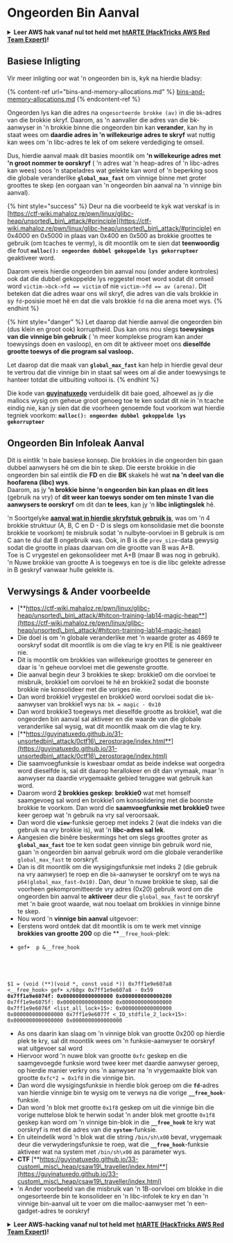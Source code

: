 # Ongeorden Bin Aanval

<details>

<summary><strong>Leer AWS hak vanaf nul tot held met</strong> <a href="https://training.hacktricks.xyz/courses/arte"><strong>htARTE (HackTricks AWS Red Team Expert)</strong></a><strong>!</strong></summary>

Ander maniere om HackTricks te ondersteun:

* As jy wil sien dat jou **maatskappy geadverteer word in HackTricks** of **HackTricks aflaai in PDF-formaat** Kontroleer die [**INSKRYWINGSPLANNE**](https://github.com/sponsors/carlospolop)!
* Kry die [**amptelike PEASS & HackTricks swag**](https://peass.creator-spring.com)
* Ontdek [**Die PEASS Familie**](https://opensea.io/collection/the-peass-family), ons versameling van eksklusiewe [**NFTs**](https://opensea.io/collection/the-peass-family)
* **Sluit aan by die** 💬 [**Discord groep**](https://discord.gg/hRep4RUj7f) of die [**telegram groep**](https://t.me/peass) of **volg** ons op **Twitter** 🐦 [**@hacktricks\_live**](https://twitter.com/hacktricks\_live)**.**
* **Deel jou haktruuks deur PRs in te dien by die** [**HackTricks**](https://github.com/carlospolop/hacktricks) en [**HackTricks Cloud**](https://github.com/carlospolop/hacktricks-cloud) github repos.

</details>

## Basiese Inligting

Vir meer inligting oor wat 'n ongeorden bin is, kyk na hierdie bladsy:

{% content-ref url="bins-and-memory-allocations.md" %}
[bins-and-memory-allocations.md](bins-and-memory-allocations.md)
{% endcontent-ref %}

Ongeorden lys kan die adres na `ongesorteerde brokke (av)` in die `bk`-adres van die brokkie skryf. Daarom, as 'n aanvaller die adres van die bk-aanwyser in 'n brokkie binne die ongeorden bin kan **verander**, kan hy in staat wees om **daardie adres in 'n willekeurige adres te skryf** wat nuttig kan wees om 'n libc-adres te lek of om sekere verdediging te omseil.

Dus, hierdie aanval maak dit basies moontlik om **'n willekeurige adres met 'n groot nommer te oorskryf** ( 'n adres wat 'n heap-adres of 'n libc-adres kan wees) soos 'n stapeladres wat gelekte kan word of 'n beperking soos die globale veranderlike **`global_max_fast`** om vinnige binne met groter groottes te skep (en oorgaan van 'n ongeorden bin aanval na 'n vinnige bin aanval).

{% hint style="success" %}
Deur na die voorbeeld te kyk wat verskaf is in [https://ctf-wiki.mahaloz.re/pwn/linux/glibc-heap/unsorted\_bin\_attack/#principle](https://ctf-wiki.mahaloz.re/pwn/linux/glibc-heap/unsorted\_bin\_attack/#principle) en 0x4000 en 0x5000 in plaas van 0x400 en 0x500 as brokkie groottes te gebruik (om tcaches te vermy), is dit moontlik om te sien dat **teenwoordig** die fout **`malloc(): ongeorden dubbel gekoppelde lys gekorrupteer`** geaktiveer word.

Daarom vereis hierdie ongeorden bin aanval nou (onder andere kontroles) ook dat die dubbel gekoppelde lys reggestel moet word sodat dit omseil word `victim->bck->fd == victim` of nie `victim->fd == av (arena)`. Dit beteken dat die adres waar ons wil skryf, die adres van die vals brokkie in sy `fd`-posisie moet hê en dat die vals brokkie `fd` na die arena moet wys.
{% endhint %}

{% hint style="danger" %}
Let daarop dat hierdie aanval die ongeorden bin (dus klein en groot ook) korruptheid. Dus kan ons nou slegs **toewysings van die vinnige bin gebruik** ( 'n meer komplekse program kan ander toewysings doen en vasloop), en om dit te aktiveer moet ons **dieselfde grootte toewys of die program sal vasloop.**

Let daarop dat die maak van **`global_max_fast`** kan help in hierdie geval deur te vertrou dat die vinnige bin in staat sal wees om al die ander toewysings te hanteer totdat die uitbuiting voltooi is.
{% endhint %}

Die kode van [**guyinatuxedo**](https://guyinatuxedo.github.io/31-unsortedbin\_attack/unsorted\_explanation/index.html) verduidelik dit baie goed, alhoewel as jy die mallocs wysig om geheue groot genoeg toe te ken sodat dit nie in 'n tcache eindig nie, kan jy sien dat die voorheen genoemde fout voorkom wat hierdie tegniek voorkom: **`malloc(): ongeorden dubbel gekoppelde lys gekorrupteer`**

## Ongeorden Bin Infoleak Aanval

Dit is eintlik 'n baie basiese konsep. Die brokkies in die ongeorden bin gaan dubbel aanwysers hê om die bin te skep. Die eerste brokkie in die ongeorden bin sal eintlik die **FD** en die **BK** skakels hê wat **na 'n deel van die hoofarena (libc) wys**.\
Daarom, as jy **'n brokkie binne 'n ongeorden bin kan plaas en dit lees** (gebruik na vry) of **dit weer kan toewys sonder om ten minste 1 van die aanwysers te oorskryf** om dit dan **te lees**, kan jy 'n **libc inligtingslek** hê.

'n Soortgelyke [**aanval wat in hierdie skryfstuk gebruik is**](https://guyinatuxedo.github.io/33-custom\_misc\_heap/csaw18\_alienVSsamurai/index.html), was om 'n 4 brokkie struktuur (A, B, C en D - D is slegs om konsolidasie met die boonste brokkie te voorkom) te misbruik sodat 'n nulbyte-oorvloei in B gebruik is om C aan te dui dat B ongebruik was. Ook, in B is die `prev_size`-data gewysig sodat die grootte in plaas daarvan om die grootte van B was A+B.\
Toe is C vrygestel en gekonsolideer met A+B (maar B was nog in gebruik). 'n Nuwe brokkie van grootte A is toegewys en toe is die libc gelekte adresse in B geskryf vanwaar hulle gelekte is.

## Verwysings & Ander voorbeelde

* [**https://ctf-wiki.mahaloz.re/pwn/linux/glibc-heap/unsorted\_bin\_attack/#hitcon-training-lab14-magic-heap**](https://ctf-wiki.mahaloz.re/pwn/linux/glibc-heap/unsorted\_bin\_attack/#hitcon-training-lab14-magic-heap)
* Die doel is om 'n globale veranderlike met 'n waarde groter as 4869 te oorskryf sodat dit moontlik is om die vlag te kry en PIE is nie geaktiveer nie.
* Dit is moontlik om brokkies van willekeurige groottes te genereer en daar is 'n geheue oorvloei met die gewenste grootte.
* Die aanval begin deur 3 brokkies te skep: brokkie0 om die oorvloei te misbruik, brokkie1 om oorvloei te hê en brokkie2 sodat die boonste brokkie nie konsolideer met die voriges nie.
* Dan word brokkie1 vrygestel en brokkie0 word oorvloei sodat die `bk`-aanwyser van brokkie1 wys na: `bk = magic - 0x10`
* Dan word brokkie3 toegewys met dieselfde grootte as brokkie1, wat die ongeorden bin aanval sal aktiveer en die waarde van die globale veranderlike sal wysig, wat dit moontlik maak om die vlag te kry.
* [**https://guyinatuxedo.github.io/31-unsortedbin\_attack/0ctf16\_zerostorage/index.html**](https://guyinatuxedo.github.io/31-unsortedbin\_attack/0ctf16\_zerostorage/index.html)
* Die saamvoegfunksie is kwesbaar omdat as beide indekse wat oorgedra word dieselfde is, sal dit daarop herallokeer en dit dan vrymaak, maar 'n aanwyser na daardie vrygemaakte gebied teruggee wat gebruik kan word.
* Daarom word **2 brokkies geskep**: **brokkie0** wat met homself saamgevoeg sal word en brokkie1 om konsolidering met die boonste brokkie te voorkom. Dan word die **saamvoegfunksie met brokkie0** twee keer geroep wat 'n gebruik na vry sal veroorsaak.
* Dan word die **`view`**-funksie geroep met indeks 2 (wat die indeks van die gebruik na vry brokkie is), wat 'n **libc-adres sal lek**.
* Aangesien die binêre beskermings het om slegs groottes groter as **`global_max_fast`** toe te ken sodat geen vinnige bin gebruik word nie, gaan 'n ongeorden bin aanval gebruik word om die globale veranderlike `global_max_fast` te oorskryf.
* Dan is dit moontlik om die wysigingsfunksie met indeks 2 (die gebruik na vry aanwyser) te roep en die `bk`-aanwyser te oorskryf om te wys na `p64(global_max_fast-0x10)`. Dan, deur 'n nuwe brokkie te skep, sal die voorheen gekompromitteerde vry adres (0x20) gebruik word om die ongeorden bin aanval te **aktiveer** deur die `global_max_fast` te oorskryf met 'n baie groot waarde, wat nou toelaat om brokkies in vinnige binne te skep.
* Nou word 'n **vinnige bin aanval** uitgevoer:
* Eerstens word ontdek dat dit moontlik is om te werk met vinnige **brokkies van grootte 200** op die **`__free_hook`-plek:
* <pre class="language-c"><code class="lang-c">gef➤  p &#x26;__free_hook
$1 = (void (**)(void *, const void *)) 0x7ff1e9e607a8 &#x3C;__free_hook>
gef➤  x/60gx 0x7ff1e9e607a8 - 0x59
<strong>0x7ff1e9e6074f: 0x0000000000000000      0x0000000000000200
</strong>0x7ff1e9e6075f: 0x0000000000000000      0x0000000000000000
0x7ff1e9e6076f &#x3C;list_all_lock+15>:      0x0000000000000000      0x0000000000000000
0x7ff1e9e6077f &#x3C;_IO_stdfile_2_lock+15>: 0x0000000000000000      0x0000000000000000
</code></pre>
* As ons daarin kan slaag om 'n vinnige blok van grootte 0x200 op hierdie plek te kry, sal dit moontlik wees om 'n funksie-aanwyser te oorskryf wat uitgevoer sal word
* Hiervoor word 'n nuwe blok van grootte `0xfc` geskep en die saamgevoegde funksie word twee keer met daardie aanwyser geroep, op hierdie manier verkry ons 'n aanwyser na 'n vrygemaakte blok van grootte `0xfc*2 = 0x1f8` in die vinnige bin.
* Dan word die wysigingsfunksie in hierdie blok geroep om die **`fd`**-adres van hierdie vinnige bin te wysig om te verwys na die vorige **`__free_hook`**-funksie.
* Dan word 'n blok met grootte `0x1f8` geskep om uit die vinnige bin die vorige nuttelose blok te herwin sodat 'n ander blok met grootte `0x1f8` geskep kan word om 'n vinnige bin-blok in die **`__free_hook`** te kry wat oorskryf is met die adres van die **`system`**-funksie.
* En uiteindelik word 'n blok wat die string `/bin/sh\x00` bevat, vrygemaak deur die verwyderingsfunksie te roep, wat die **`__free_hook`**-funksie aktiveer wat na system met `/bin/sh\x00` as parameter wys.
* **CTF** [**https://guyinatuxedo.github.io/33-custom\_misc\_heap/csaw19\_traveller/index.html**](https://guyinatuxedo.github.io/33-custom\_misc\_heap/csaw19\_traveller/index.html)
* 'n Ander voorbeeld van die misbruik van 'n 1B-oorvloei om blokke in die ongesorteerde bin te konsolideer en 'n libc-infolek te kry en dan 'n vinnige bin-aanval uit te voer om die malloc-aanwyser met 'n een-gadget-adres te oorskryf

<details>

<summary><strong>Leer AWS-hacking vanaf nul tot held met</strong> <a href="https://training.hacktricks.xyz/courses/arte"><strong>htARTE (HackTricks AWS Red Team Expert)</strong></a><strong>!</strong></summary>

Ander maniere om HackTricks te ondersteun:

* As jy wil sien dat jou **maatskappy geadverteer word in HackTricks** of **HackTricks aflaai in PDF-formaat** Kontroleer die [**INSKRYWINGSPLANNE**](https://github.com/sponsors/carlospolop)!
* Kry die [**amptelike PEASS & HackTricks swag**](https://peass.creator-spring.com)
* Ontdek [**Die PEASS Familie**](https://opensea.io/collection/the-peass-family), ons versameling eksklusiewe [**NFTs**](https://opensea.io/collection/the-peass-family)
* **Sluit aan by die** 💬 [**Discord-groep**](https://discord.gg/hRep4RUj7f) of die [**telegram-groep**](https://t.me/peass) of **volg** ons op **Twitter** 🐦 [**@hacktricks\_live**](https://twitter.com/hacktricks\_live)**.**
* **Deel jou haktruuks deur PR's in te dien by die** [**HackTricks**](https://github.com/carlospolop/hacktricks) en [**HackTricks Cloud**](https://github.com/carlospolop/hacktricks-cloud) github-opslag.

</details>

